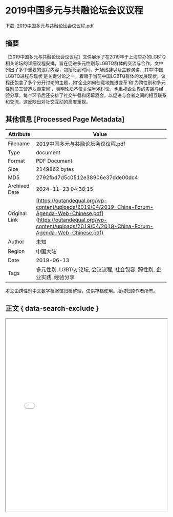 # 2019中国多元与共融论坛会议议程

<!-- tcd_download_link -->
下载: <a href="../2019中国多元与共融论坛会议议程.pdf" download>2019中国多元与共融论坛会议议程.pdf</a>
<!-- tcd_download_link_end -->

## 摘要

<!-- tcd_abstract -->
《2019中国多元与共融论坛会议议程》文件展示了在2019年于上海举办的LGBTQ相关论坛的详细议程安排，旨在促进多元性别与LGBTQ群体的交流与合作。文中列出了多个重要的议程内容，包括签到时间、开场致辞以及主题演讲，其中‘中国LGBTQ进程与现状’是关键讨论之一，着眼于当前中国LGBTQ群体的发展现状。议程还包含了多个分开讨论的主题，如‘企业如何创意地推进变革’和‘为跨性别和多元性别员工营造友善空间’，表明论坛不仅关注学术讨论，也重视企业界的实践与经验分享。每个环节后还安排了社交午餐和闭幕酒会，以促进与会者之间的相互联系和交流，这反映出对社交互动的高度重视。

<!-- tcd_abstract_end -->

## 其他信息 [Processed Page Metadata]

| Attribute       | Value                                  |
|-----------------|----------------------------------------|
| Filename        | 2019中国多元与共融论坛会议议程.pdf                             |
| Type            | document                                 |
| Format          | PDF Document                               |
| Size            | 2149862 bytes                           |
| MD5             | 2792fbd7d5c0512e38906e37dde00dc4                                  |
| Archived Date   | 2024-11-23 04:30:15                             |
| Original Link   | [https://outandequal.org/wp-content/uploads/2019/04/2019-China-Forum-Agenda-Web-Chinese.pdf](https://outandequal.org/wp-content/uploads/2019/04/2019-China-Forum-Agenda-Web-Chinese.pdf)                         |
| Author          | 未知                               |
| Region          | 中国大陆                               |
| Date            | 2019-06-13                                 |
| Tags            | 多元性别, LGBTQ, 论坛, 会议议程, 社会包容, 跨性别, 企业实践, 经验分享                                 |

本文由跨性别中文数字档案馆归档整理，仅供存档使用。版权归原作者所有。


## 正文 { data-search-exclude }

<!-- tcd_main_text -->
<iframe src="../2019中国多元与共融论坛会议议程.pdf" width="100%" height="600px">
    <p>无法显示PDF，请下载查看。</p>
</iframe>
<!-- tcd_main_text_end -->

